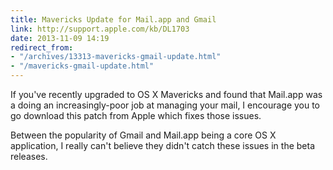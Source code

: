 ```yaml
---
title: Mavericks Update for Mail.app and Gmail
link: http://support.apple.com/kb/DL1703
date: 2013-11-09 14:19
redirect_from:
- "/archives/13313-mavericks-gmail-update.html"
- "/mavericks-gmail-update.html"
---
```



If you've recently upgraded to OS X Mavericks and found that Mail.app was a doing an increasingly-poor job at managing your mail, I encourage you to go download this patch from Apple which fixes those issues.

Between the popularity of Gmail and Mail.app being a core OS X application, I really can't believe they didn't catch these issues in the beta releases.
